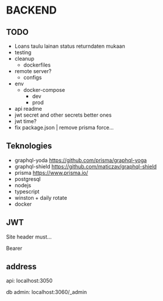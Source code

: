 # BACKEND

## TODO

- Loans taulu lainan status returndaten mukaan
- testing
- cleanup
  - dockerfiles
- remote server?
  - configs
- env
  - docker-compose
    - dev
    - prod
- api readme
- jwt secret and other secrets better ones
- jwt time?
- fix package.json | remove prisma force...

## Teknologies

- graphql-yoda https://github.com/prisma/graphql-yoga
- graphql-shield https://github.com/maticzav/graphql-shield
- prisma https://www.prisma.io/
- postgresql
- nodejs
- typescript
- winston + daily rotate
- docker

## JWT

Site header must...

Bearer <token>

## address

api: localhost:3050

db admin: localhost:3060/\_admin
